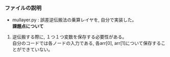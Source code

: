 ### ファイルの説明

* mullayer.py : 誤差逆伝搬法の乗算レイヤを, 自分で実装した。  
**課題点について**  
1. 逆伝搬する際に, １つ１つ変数を保存する必要性がある。  
自分のコードでは各ノードの入力である, 各arr[0], arr[1]について保存することができていない。  
